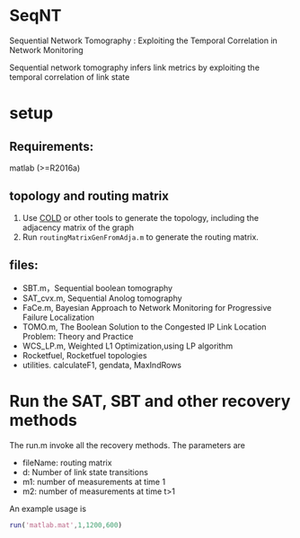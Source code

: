 # SeqNT
Sequential Network Tomography : Exploiting the Temporal Correlation in Network Monitoring

Sequential network tomography infers link metrics by exploiting the temporal correlation of link state
# setup  
## Requirements:
matlab (>=R2016a)
## topology and routing matrix
1. Use [COLD](https://github.com/rhysbowden/COLD) or other tools to generate the topology, including the adjacency matrix of the graph 
2. Run `routingMatrixGenFromAdja.m` to generate the routing matrix.
## files:
* SBT.m，Sequential boolean tomography
* SAT_cvx.m, Sequential Anolog tomography
* FaCe.m, Bayesian Approach to Network Monitoring for Progressive Failure Localization
* TOMO.m, The Boolean Solution to the Congested IP Link Location Problem: Theory and Practice
* WCS_LP.m, Weighted L1 Optimization,using LP algorithm 
* Rocketfuel, Rocketfuel topologies
* utilities. calculateF1, gendata, MaxIndRows


# Run the SAT, SBT and other recovery methods
The run.m invoke all the recovery methods. The parameters are 
* fileName: routing matrix
* d: Number of link state transitions
* m1: number of measurements at time 1
* m2: number of measurements at time t>1
  
An example usage is
```matlab
run('matlab.mat',1,1200,600)
